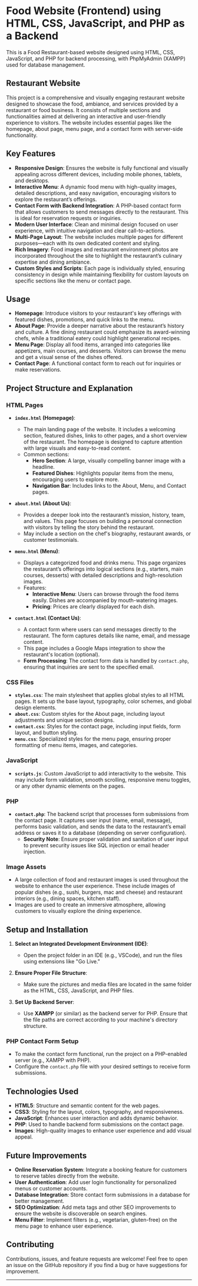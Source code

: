 # Food Website (Frontend) using HTML, CSS, JavaScript, and PHP as a Backend

This is a Food Restaurant-based website designed using HTML, CSS, JavaScript, and PHP for backend processing, with PhpMyAdmin (XAMPP) used for database management.

## Restaurant Website

This project is a comprehensive and visually engaging restaurant website designed to showcase the food, ambiance, and services provided by a restaurant or food business. It consists of multiple sections and functionalities aimed at delivering an interactive and user-friendly experience to visitors. The website includes essential pages like the homepage, about page, menu page, and a contact form with server-side functionality.

## Key Features

- **Responsive Design**: Ensures the website is fully functional and visually appealing across different devices, including mobile phones, tablets, and desktops.
- **Interactive Menu**: A dynamic food menu with high-quality images, detailed descriptions, and easy navigation, encouraging visitors to explore the restaurant’s offerings.
- **Contact Form with Backend Integration**: A PHP-based contact form that allows customers to send messages directly to the restaurant. This is ideal for reservation requests or inquiries.
- **Modern User Interface**: Clean and minimal design focused on user experience, with intuitive navigation and clear call-to-actions.
- **Multi-Page Layout**: The website includes multiple pages for different purposes—each with its own dedicated content and styling.
- **Rich Imagery**: Food images and restaurant environment photos are incorporated throughout the site to highlight the restaurant’s culinary expertise and dining ambiance.
- **Custom Styles and Scripts**: Each page is individually styled, ensuring consistency in design while maintaining flexibility for custom layouts on specific sections like the menu or contact page.

## Usage

- **Homepage**: Introduce visitors to your restaurant's key offerings with featured dishes, promotions, and quick links to the menu.
- **About Page**: Provide a deeper narrative about the restaurant’s history and culture. A fine dining restaurant could emphasize its award-winning chefs, while a traditional eatery could highlight generational recipes.
- **Menu Page**: Display all food items, arranged into categories like appetizers, main courses, and desserts. Visitors can browse the menu and get a visual sense of the dishes offered.
- **Contact Page**: A functional contact form to reach out for inquiries or make reservations.

## Project Structure and Explanation

### HTML Pages

- **`index.html` (Homepage)**: 
  - The main landing page of the website. It includes a welcoming section, featured dishes, links to other pages, and a short overview of the restaurant. The homepage is designed to capture attention with large visuals and easy-to-read content.
  - Common sections:
    - **Hero Section**: A large, visually compelling banner image with a headline.
    - **Featured Dishes**: Highlights popular items from the menu, encouraging users to explore more.
    - **Navigation Bar**: Includes links to the About, Menu, and Contact pages.

- **`about.html` (About Us)**: 
  - Provides a deeper look into the restaurant’s mission, history, team, and values. This page focuses on building a personal connection with visitors by telling the story behind the restaurant.
  - May include a section on the chef's biography, restaurant awards, or customer testimonials.

- **`menu.html` (Menu)**: 
  - Displays a categorized food and drinks menu. This page organizes the restaurant’s offerings into logical sections (e.g., starters, main courses, desserts) with detailed descriptions and high-resolution images.
  - Features:
    - **Interactive Menu**: Users can browse through the food items easily. Dishes are accompanied by mouth-watering images.
    - **Pricing**: Prices are clearly displayed for each dish.

- **`contact.html` (Contact Us)**: 
  - A contact form where users can send messages directly to the restaurant. The form captures details like name, email, and message content.
  - This page includes a Google Maps integration to show the restaurant's location (optional).
  - **Form Processing**: The contact form data is handled by `contact.php`, ensuring that inquiries are sent to the specified email.

### CSS Files

- **`styles.css`**: The main stylesheet that applies global styles to all HTML pages. It sets up the base layout, typography, color schemes, and global design elements.
- **`about.css`**: Custom styles for the About page, including layout adjustments and unique section designs.
- **`contact.css`**: Styles for the contact page, including input fields, form layout, and button styling.
- **`menu.css`**: Specialized styles for the menu page, ensuring proper formatting of menu items, images, and categories.

### JavaScript

- **`scripts.js`**: Custom JavaScript to add interactivity to the website. This may include form validation, smooth scrolling, responsive menu toggles, or any other dynamic elements on the pages.

### PHP

- **`contact.php`**: The backend script that processes form submissions from the contact page. It captures user input (name, email, message), performs basic validation, and sends the data to the restaurant’s email address or saves it to a database (depending on server configuration).
  - **Security Note**: Ensure proper validation and sanitation of user input to prevent security issues like SQL injection or email header injection.

### Image Assets

- A large collection of food and restaurant images is used throughout the website to enhance the user experience. These include images of popular dishes (e.g., sushi, burgers, mac and cheese) and restaurant interiors (e.g., dining spaces, kitchen staff).
- Images are used to create an immersive atmosphere, allowing customers to visually explore the dining experience.

## Setup and Installation

1. **Select an Integrated Development Environment (IDE)**:
   - Open the project folder in an IDE (e.g., VSCode), and run the files using extensions like "Go Live."

2. **Ensure Proper File Structure**:
   - Make sure the pictures and media files are located in the same folder as the HTML, CSS, JavaScript, and PHP files.

3. **Set Up Backend Server**:
   - Use **XAMPP** (or similar) as the backend server for PHP. Ensure that the file paths are correct according to your machine's directory structure.

### PHP Contact Form Setup

- To make the contact form functional, run the project on a PHP-enabled server (e.g., XAMPP with PHP).
- Configure the `contact.php` file with your desired settings to receive form submissions.

## Technologies Used

- **HTML5**: Structure and semantic content for the web pages.
- **CSS3**: Styling for the layout, colors, typography, and responsiveness.
- **JavaScript**: Enhances user interaction and adds dynamic behavior.
- **PHP**: Used to handle backend form submissions on the contact page.
- **Images**: High-quality images to enhance user experience and add visual appeal.

## Future Improvements

- **Online Reservation System**: Integrate a booking feature for customers to reserve tables directly from the website.
- **User Authentication**: Add user login functionality for personalized menus or customer accounts.
- **Database Integration**: Store contact form submissions in a database for better management.
- **SEO Optimization**: Add meta tags and other SEO improvements to ensure the website is discoverable on search engines.
- **Menu Filter**: Implement filters (e.g., vegetarian, gluten-free) on the menu page to enhance user experience.

## Contributing

Contributions, issues, and feature requests are welcome! Feel free to open an issue on the GitHub repository if you find a bug or have suggestions for improvement.

---
